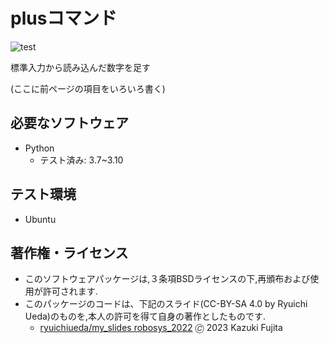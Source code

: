 # plusコマンド
![test](https://github.com/kazukifujita66/robosys2023/actions/workflows/test.yml/badge.svg)

標準入力から読み込んだ数字を足す

(ここに前ページの項目をいろいろ書く)

## 必要なソフトウェア
* Python
  * テスト済み: 3.7~3.10

## テスト環境
* Ubuntu

## 著作権・ライセンス
* このソフトウェアパッケージは,３条項BSDライセンスの下,再頒布および使用が許可されます.
* このパッケージのコードは、下記のスライド(CC-BY-SA 4.0 by Ryuichi Ueda)のものを,本人の許可を得て自身の著作としたものです.
	* [ryuichiueda/my_slides robosys_2022](https://github.com/ryuichiueda/my_slides/tree/master/robosys_2022)
🄫 2023 Kazuki Fujita
